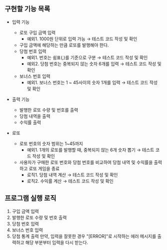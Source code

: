 ## 구현할 기능 목록
- 입력 기능
  - 로또 구입 금액 입력 
    - 예외1. 1000원 단위로 입력 가능 → 테스트 코드 작성 및 확인
  - 구입 금액에 해당하는 만큼 로또를 발행해야 한다.
  - 당첨 번호 입력
    - 예외1. 번호는 쉼표(,)를 기준으로 구분 → 테스트 코드 작성 및 확인
    - 예외2. 당첨 번호는 중복되지 않는 숫자 6개를 입력 → 테스트 코드 작성 및 확인
  - 보너스 번호 입력 
    - 예외1. 보너스 번호는 1 ~ 45사이의 숫자 1개를 입력 → 테스트 코드 작성 및 확인

- 출력 기능
  - 발행한 로또 수량 및 번호를 출력
  - 당첨 내역을 출력
  - 수익률 출력

- 로또
  - 로또 번호의 숫자 범위는 1~45까지
    - 예외1. 1개의 로또를 발행할 때, 중복되지 않는 6개 숫자 뽑기 → 테스트 코드 작성 및 확인
  - 사용자가 구매한 로또 번호와 당첨 번호를 비교하여 당첨 내역 및 수익률을 출력하고 로또 게임을 종료
    - 로직1. 당첨 내역 계산 → 테스트 코드 작성 및 확인
    - 로직2. 수익률 계산 → 테스트 코드 작성 및 확인

## 프로그램 실행 로직
1. 구입 금액 입력
2. 발행한 로또 수량 및 번호 출력
3. 당첨 번호 입력
4. 보너스 번호 입력
5. 당첨 통계 출력
만약, 입력을 잘못한 경우 "[ERROR]"로 시작하는 에러 메시지를 출력하고 해당 부분부터 입력을 다시 받는다.
